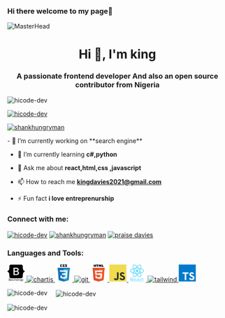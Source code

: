 ### Hi there welcome to my page👋

![MasterHead](https://soject.com/wp-content/uploads/2021/02/EzgdmaCQuT84bgDL4fhXZS.jpg)
<h1 align="center">Hi 👋, I'm king</h1>
<h3 align="center">A passionate frontend developer And also an open source contributor from Nigeria </h3>


<p align="left"> <img src="https://komarev.com/ghpvc/?username=hicode-dev&label=Profile%20views&color=0e75b6&style=flat" alt="hicode-dev" /> </p>

<p align="left"> <a href="https://github.com/ryo-ma/github-profile-trophy"><img src="https://github-profile-trophy.vercel.app/?username=hicode-dev" alt="hicode-dev" /></a> </p>

<p align="left"> <a href="https://twitter.com/shankhungryman" target="blank"><img src="https://img.shields.io/twitter/follow/shankhungryman?logo=twitter&style=for-the-badge" alt="shankhungryman" /></a> </p>
<img src="https://th.bing.com/th/id/R.c0d1b11e54c2b07f7353dd160e8ba80d?rik=BH2sjO5Vy1%2fC%2fg&pid=ImgRaw&r=0" align='right' width='400' alt="" />
- 🔭 I’m currently working on **search engine**

- 🌱 I’m currently learning **c#,python**

- 💬 Ask me about **react,html,css ,javascript**

- 📫 How to reach me **kingdavies2021@gmail.com**

- ⚡ Fun fact **i love entreprenurship**

<h3 align="left">Connect with me:</h3>
<p align="left">
<a href="https://codepen.io/hicode-dev" target="blank"><img align="center" src="https://raw.githubusercontent.com/rahuldkjain/github-profile-readme-generator/master/src/images/icons/Social/codepen.svg" alt="hicode-dev" height="30" width="40" /></a>
<a href="https://twitter.com/shankhungryman" target="blank"><img align="center" src="https://raw.githubusercontent.com/rahuldkjain/github-profile-readme-generator/master/src/images/icons/Social/twitter.svg" alt="shankhungryman" height="30" width="40" /></a>
<a href="https://fb.com/praise davies" target="blank"><img align="center" src="https://raw.githubusercontent.com/rahuldkjain/github-profile-readme-generator/master/src/images/icons/Social/facebook.svg" alt="praise davies" height="30" width="40" /></a>
</p>

<h3 align="left">Languages and Tools:</h3>
<p align="left"> <a href="https://getbootstrap.com" target="_blank" rel="noreferrer"> <img src="https://raw.githubusercontent.com/devicons/devicon/master/icons/bootstrap/bootstrap-plain-wordmark.svg" alt="bootstrap" width="40" height="40"/> </a> <a href="https://www.chartjs.org" target="_blank" rel="noreferrer"> <img src="https://www.chartjs.org/media/logo-title.svg" alt="chartjs" width="40" height="40"/> </a> <a href="https://www.w3schools.com/css/" target="_blank" rel="noreferrer"> <img src="https://raw.githubusercontent.com/devicons/devicon/master/icons/css3/css3-original-wordmark.svg" alt="css3" width="40" height="40"/> </a> <a href="https://git-scm.com/" target="_blank" rel="noreferrer"> <img src="https://www.vectorlogo.zone/logos/git-scm/git-scm-icon.svg" alt="git" width="40" height="40"/> </a> <a href="https://www.w3.org/html/" target="_blank" rel="noreferrer"> <img src="https://raw.githubusercontent.com/devicons/devicon/master/icons/html5/html5-original-wordmark.svg" alt="html5" width="40" height="40"/> </a> <a href="https://developer.mozilla.org/en-US/docs/Web/JavaScript" target="_blank" rel="noreferrer"> <img src="https://raw.githubusercontent.com/devicons/devicon/master/icons/javascript/javascript-original.svg" alt="javascript" width="40" height="40"/> </a> <a href="https://reactjs.org/" target="_blank" rel="noreferrer"> <img src="https://raw.githubusercontent.com/devicons/devicon/master/icons/react/react-original-wordmark.svg" alt="react" width="40" height="40"/> </a> <a href="https://tailwindcss.com/" target="_blank" rel="noreferrer"> <img src="https://www.vectorlogo.zone/logos/tailwindcss/tailwindcss-icon.svg" alt="tailwind" width="40" height="40"/> </a> <a href="https://www.typescriptlang.org/" target="_blank" rel="noreferrer"> <img src="https://raw.githubusercontent.com/devicons/devicon/master/icons/typescript/typescript-original.svg" alt="typescript" width="40" height="40"/> </a> </p>

<p><img align="left" src="https://github-readme-stats.vercel.app/api/top-langs?username=hicode-dev&show_icons=true&locale=en&layout=compact" alt="hicode-dev" /></p>

<p>&nbsp;&nbsp;&nbsp;&nbsp;&nbsp;<img align="center" src="https://github-readme-stats.vercel.app/api?username=hicode-dev&show_icons=true&locale=en" alt="hicode-dev" /></p>

<p><img align="center" src="https://github-readme-streak-stats.herokuapp.com/?user=hicode-dev&" alt="hicode-dev" /></p>


